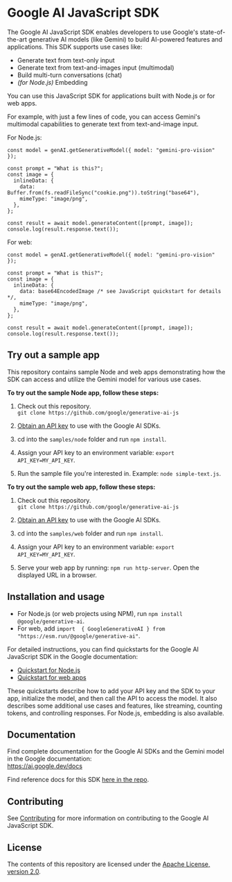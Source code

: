 # Google AI JavaScript SDK

The Google AI JavaScript SDK enables developers to use Google's state-of-the-art generative AI models (like Gemini) to build AI-powered features and applications. This SDK supports use cases like:
- Generate text from text-only input
- Generate text from text-and-images input (multimodal)
- Build multi-turn conversations (chat)
- _(for Node.js)_ Embedding

You can use this JavaScript SDK for applications built with Node.js or for web apps.

For example, with just a few lines of code, you can access Gemini's multimodal capabilities to generate text from text-and-image input.

For Node.js:
```
const model = genAI.getGenerativeModel({ model: "gemini-pro-vision" });

const prompt = "What is this?";
const image = {
  inlineData: {
    data: Buffer.from(fs.readFileSync("cookie.png")).toString("base64"),
    mimeType: "image/png",
  },
};

const result = await model.generateContent([prompt, image]);
console.log(result.response.text());
```

For web:
```
const model = genAI.getGenerativeModel({ model: "gemini-pro-vision" });

const prompt = "What is this?";
const image = {
  inlineData: {
    data: base64EncodedImage /* see JavaScript quickstart for details */,
    mimeType: "image/png",
  },
};

const result = await model.generateContent([prompt, image]);
console.log(result.response.text());
```

## Try out a sample app

This repository contains sample Node and web apps demonstrating how the SDK can access and utilize the Gemini model for various use cases.

**To try out the sample Node app, follow these steps:**

1.  Check out this repository.\
`git clone https://github.com/google/generative-ai-js`

1.  [Obtain an API key](https://makersuite.google.com/app/apikey) to use with the Google AI SDKs.

1.  cd into the `samples/node` folder and run `npm install`.

1.  Assign your API key to an environment variable: `export API_KEY=MY_API_KEY`.

1.  Run the sample file you're interested in. Example: `node simple-text.js`.

**To try out the sample web app, follow these steps:**

1.  Check out this repository.\
`git clone https://github.com/google/generative-ai-js`

1.  [Obtain an API key](https://makersuite.google.com/app/apikey) to use with the Google AI SDKs.

1.  cd into the `samples/web` folder and run `npm install`.

1.  Assign your API key to an environment variable: `export API_KEY=MY_API_KEY`.

1.  Serve your web app by running: `npm run http-server`. Open the displayed URL in a browser.

## Installation and usage

- For Node.js (or web projects using NPM), run `npm install @google/generative-ai`.
- For web, add `import  { GoogleGenerativeAI } from "https://esm.run/@google/generative-ai"`.

For detailed instructions, you can find quickstarts for the Google AI JavaScript SDK in the Google documentation:


- [Quickstart for Node.js](https://ai.google.dev/tutorials/node_quickstart)
- [Quickstart for web apps](https://ai.google.dev/tutorials/web_quickstart)

These quickstarts describe how to add your API key and the SDK to your app, initialize the model, and then call the API to access the model. It also describes some additional use cases and features, like streaming, counting tokens, and controlling responses. For Node.js, embedding is also available.

## Documentation

Find complete documentation for the Google AI SDKs and the Gemini model in the Google documentation:\
https://ai.google.dev/docs

Find reference docs for this SDK [here in the repo](/docs/reference/generative-ai.md).

## Contributing

See [Contributing](/docs/contributing.md) for more information on contributing to the Google AI JavaScript SDK.

## License

The contents of this repository are licensed under the [Apache License, version 2.0](http://www.apache.org/licenses/LICENSE-2.0).
